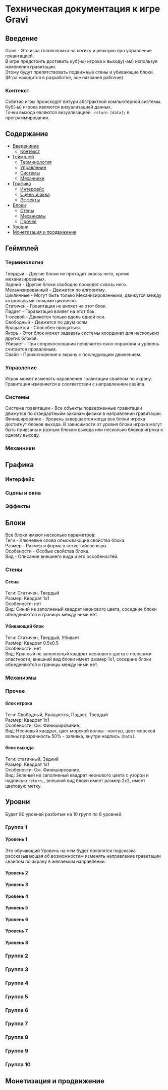 # Техническая документация к игре Gravi
## Введение
Gravi - Это игра головоломка на логику и реакцию про управление гравитацией. <br>
В игре предстоить доставить куб(-ы) игрока к выходу(-ам) используя изменения гравитации. <br>
Этому будут препятствовать подвижные стены и убивающие блоки. <br>
(Игра находится в разработке, все названия рабочие)
### Контекст
Собития игры происходят внтури абстрактной компьютерной системы. <br>
Куб(-ы) игрока являются визуализацией данных. <br>
Точки выхода являются визуализацией ` return [data];` в программировании. <br>
## Содержание
- [Введениние](#введение)
  - [Контекст](#контекст)
- [Геймплей](#геймплей)
  - [Терминология](#терминология)
  - [Управление](#управление)
  - [Системы](#системы)
  - [Механники](#механники)
- [Графика](#графика)
  - [Интерфейс](#интерфейс)
  - [Сцены и окна](#сцены-и-окна)
  - [Эффекты](#эффекты)
- [Блоки](#блоки)
  - [Стены](#стены)
  - [Механизмы](#механизмы)
  - [Прочее](#прочее)
- [Уровни](#уровни)
- [Монетизация и продвижение](#монетизация-и-продвижение)
## Геймплей
### Терминология
Твердый - Другие блоки не проходят сквозь него, кроме механизированых. <br>
Задний - Другие блоки свободно проходят сквозь него. <br>
Механизированный - Движется по алгоритму. <br>
Цикличные - Могут быть только Механизированными, движутся между котрольными точками циклично. <br>
Статичен - Гравитация не виляет на этот блок. <br>
Падает - Горавитация влияет на этот бок. <br>
1-осевой - Движется только вдоль одной оси. <br>
Свободный - Движется по двум осям. <br>
Вращается - Способен вращаться. <br>
Якорь - Этот блок может задавать системы координат для нескольких других блоков. <br>
Убивает - При сопрекосновании появляется окно поражния и уровень считается проваленым. <br>
Свайп - Прикосновение к экрану с последующим движением. <br>
### Управление
Игрок может изменять наравление гравитации свайпом по экрану. <br>
Гравитация изменяется в соответствии с направлением свайпа. <br>
### Системы
Система гравитации - Все объекты подверженные гравитации движутся по стандартныйм законам физики в направлении гравитации. <br>
Финиширование - Уровень завершается когда все блоки игрока достигнут блоков выхода. В зависимости от уровня блоки игрока могут быть привзаны к разным блокам выхода или несколько блоков игрока к одному выходу. <br>
### Механники
## Графика
### Интерфейс
### Сцены и окна
### Эффекты
## Блоки
Все блоки имеют несколько параметров: <br>
Теги - Ключевые слова опысывающие свойства блока. <br>
Размер - Размер и форма в сетке тайлов игры. <br>
Особености - Особые свойства блока. <br>
Вид - Описание внешнего вида и его оссобеностей. <br>
### Стены
#### Стена
Теги: Статичен, Твердый <br>
Размер: Квадрат 1x1 <br>
Особености: нет <br>
Вид: Синий не заполненый квадрат неонового цвета, соседние блоки объеденяются и границы между ними нет. <br>
#### Убивающий блок
Теги: Статичен, Твердый, Убивает <br>
Размер: Квадрат 0.5x0.5 <br>
Особености: нет <br>
Вид: Красный не заполненый квадрат неонового цвета с полосами опастности, внешний вид блоки имеет размер 1x1, соседние блоки объеденяются и границы между ними нет. <br>
### Механизмы
### Прочее
#### блок игрока
Теги: Свободный, Вращается, Падает, Твердый <br>
Размер: Квадрат 1x1 <br>
Особености: См. Финиширование. <br>
Вид: Неоновый квадрат, цвет морской волны - контур, цвет морской волны прозрачность 50% - заливка, внутри надпись `[Data]`. <br>
#### блок выхода
Теги: статичный, Задний <br>
Размер: Квадрат 1x1 <br>
Особености: См. Финиширование. <br>
Вид: Зеленый не заполненый квадрат неонового цвета с узорои и надписью `return;`, внешний вид блоки имеет размер 2x2, имеет цветовую метку. <br>
## Уровни
Будет 80 уровней разбитые на 10 групп по 8 уровней. <br>
### Группа 1
#### Уровень 1
Это обучающий Уровень на нем будет появлятся подсказка рассказывающая об возможностим изменять направление гравитации свайпом по экрану в желаемом направлении. <br>
#### Уровень 2
#### Уровень 3
#### Уровень 4
#### Уровень 5
#### Уровень 6
#### Уровень 7
#### Уровень 8
### Группа 2
### Группа 3
### Группа 4
### Группа 5
### Группа 6
### Группа 7
### Группа 8
### Группа 9
### Группа 10
## Монетизация и продвижение
